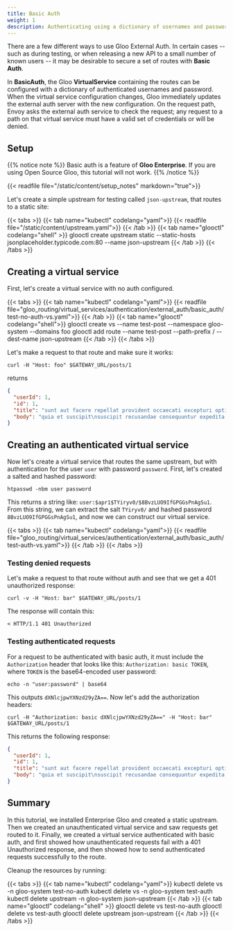 ```yaml
---
title: Basic Auth
weight: 1
description: Authenticating using a dictionary of usernames and passwords on a virtual service. 
---
```


There are a few different ways to use Gloo External Auth. In certain cases -- such as during testing, or when releasing 
a new API to a small number of known users -- it may be desirable to secure a set of routes with **Basic Auth**. 

In **BasicAuth**, the Gloo **VirtualService** containing the routes can be configured with a dictionary of 
authenticated usernames and password. When the virtual service configuration changes, Gloo immediately updates the 
external auth server with the new configuration. On the request path, Envoy asks the external auth service to check 
the request; any request to a path on that virtual service must have a valid set of credentials or will be denied. 

## Setup

{{% notice note %}}
Basic auth is a feature of **Gloo Enterprise**. If you are using Open Source Gloo, this tutorial will not work. 
{{% /notice %}}

{{< readfile file="/static/content/setup_notes" markdown="true">}}

Let's create a simple upstream for testing called `json-upstream`, that routes to a static site:

{{< tabs >}}
{{< tab name="kubectl" codelang="yaml">}}
{{< readfile file="/static/content/upstream.yaml">}}
{{< /tab >}}
{{< tab name="glooctl" codelang="shell" >}}
glooctl create upstream static --static-hosts jsonplaceholder.typicode.com:80 --name json-upstream
{{< /tab >}}
{{< /tabs >}}

## Creating a virtual service

First, let's create a virtual service with no auth configured. 

{{< tabs >}}
{{< tab name="kubectl" codelang="yaml">}}
{{< readfile file="gloo_routing/virtual_services/authentication/external_auth/basic_auth/test-no-auth-vs.yaml">}}
{{< /tab >}}
{{< tab name="glooctl" codelang="shell">}}
glooctl create vs --name test-post --namespace gloo-system --domains foo
glooctl add route --name test-post  --path-prefix / --dest-name json-upstream
{{< /tab >}}
{{< /tabs >}} 

Let's make a request to that route and make sure it works:

```shell
curl -H "Host: foo" $GATEWAY_URL/posts/1
```

returns

```json
{
  "userId": 1,
  "id": 1,
  "title": "sunt aut facere repellat provident occaecati excepturi optio reprehenderit",
  "body": "quia et suscipit\nsuscipit recusandae consequuntur expedita et cum\nreprehenderit molestiae ut ut quas totam\nnostrum rerum est autem sunt rem eveniet architecto"
}
```

## Creating an authenticated virtual service

Now let's create a virtual service that routes the same upstream, but with authentication for the user `user` with 
password `password`. First, let's created a salted and hashed password:

```shell
htpasswd -nbm user password
```

This returns a string like: `user:$apr1$TYiryv0/$8BvzLUO9IfGPGGsPnAgSu1`. From this string, we can extract the 
salt `TYiryv0/` and hashed password `8BvzLUO9IfGPGGsPnAgSu1`, and now we can construct our virtual service. 

{{< tabs >}}
{{< tab name="kubectl" codelang="yaml">}}
{{< readfile file="gloo_routing/virtual_services/authentication/external_auth/basic_auth/test-auth-vs.yaml">}}
{{< /tab >}}
{{< /tabs >}} 

### Testing denied requests

Let's make a request to that route without auth and see that we get a 401 unauthorized response:

```shell
curl -v -H "Host: bar" $GATEWAY_URL/posts/1
```

The response will contain this:

```shell
< HTTP/1.1 401 Unauthorized
```

### Testing authenticated requests

For a request to be authenticated with basic auth, it must include the `Authorization` header that looks like this:
`Authorization: basic TOKEN`, where `TOKEN` is the base64-encoded user password:

```shell
echo -n "user:password" | base64
```

This outputs `dXNlcjpwYXNzd29yZA==`. Now let's add the authorization headers:

```shell
curl -H "Authorization: basic dXNlcjpwYXNzd29yZA==" -H "Host: bar" $GATEWAY_URL/posts/1
```

This returns the following response:

```json
{
  "userId": 1,
  "id": 1,
  "title": "sunt aut facere repellat provident occaecati excepturi optio reprehenderit",
  "body": "quia et suscipit\nsuscipit recusandae consequuntur expedita et cum\nreprehenderit molestiae ut ut quas totam\nnostrum rerum est autem sunt rem eveniet architecto"
}
```

## Summary

In this tutorial, we installed Enterprise Gloo and created a static upstream. Then we created an unauthenticated 
virtual service and saw requests get routed to it. Finally, we created a virtual service authenticated with 
basic auth, and first showed how unauthenticated requests fail with a 401 Unauthorized response, and then showed how 
to send authenticated requests successfully to the route. 

Cleanup the resources by running:

{{< tabs >}}
{{< tab name="kubectl" codelang="yaml">}}
kubectl delete vs -n gloo-system test-no-auth
kubectl delete vs -n gloo-system test-auth
kubectl delete upstream -n gloo-system json-upstream
{{< /tab >}}
{{< tab name="glooctl" codelang="shell" >}}
glooctl delete vs test-no-auth
glooctl delete vs test-auth
glooctl delete upstream json-upstream
{{< /tab >}}
{{< /tabs >}}

<br /> 
<br /> 